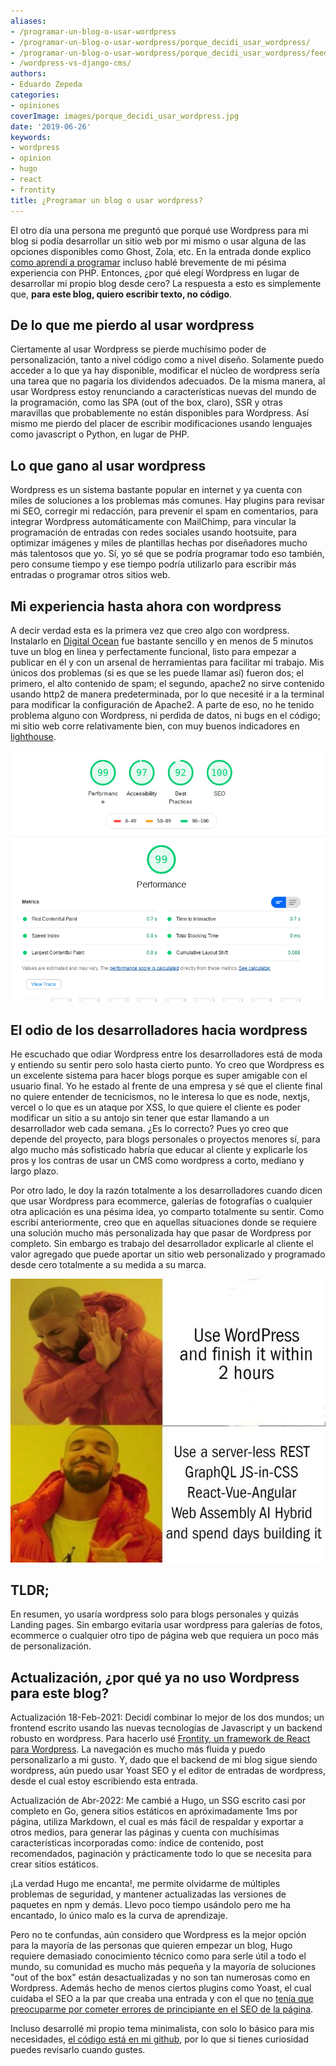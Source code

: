 ```yaml
---
aliases:
- /programar-un-blog-o-usar-wordpress
- /programar-un-blog-o-usar-wordpress/porque_decidi_usar_wordpress/
- /programar-un-blog-o-usar-wordpress/porque_decidi_usar_wordpress/feed/
- /wordpress-vs-django-cms/
authors:
- Eduardo Zepeda
categories:
- opiniones
coverImage: images/porque_decidi_usar_wordpress.jpg
date: '2019-06-26'
keywords:
- wordpress
- opinion
- hugo
- react
- frontity
title: ¿Programar un blog o usar wordpress?
---
```


El otro día una persona me preguntó que porqué use Wordpress para mi blog si podía desarrollar un sitio web por mi mismo o usar alguna de las opciones disponibles como Ghost, Zola, etc. En la entrada donde explico [como aprendí a programar](/es/hello-world-como-aprendi-a-programar/) incluso hablé brevemente de mi pésima experiencia con PHP. Entonces, ¿por qué elegí Wordpress en lugar de desarrollar mi propio blog desde cero? La respuesta a esto es simplemente que, **para este blog, quiero escribir texto, no código**. 

## De lo que me pierdo al usar wordpress

Ciertamente al usar Wordpress se pierde muchísimo poder de personalización, tanto a nivel código como a nivel diseño. Solamente puedo acceder a lo que ya hay disponible, modificar el núcleo de wordpress sería una tarea que no pagaría los dividendos adecuados. De la misma manera, al usar Wordpress estoy renunciando a características nuevas del mundo de la programación, como las SPA (out of the box, claro), SSR y otras maravillas que probablemente no están disponibles para Wordpress. Así mismo me pierdo del placer de escribir modificaciones usando lenguajes como javascript o Python, en lugar de PHP.

## Lo que gano al usar wordpress

Wordpress es un sistema bastante popular en internet y ya cuenta con miles de soluciones a los problemas más comunes. Hay plugins para revisar mi SEO, corregir mi redacción, para prevenir el spam en comentarios, para integrar Wordpress automáticamente con MailChimp, para vincular la programación de entradas con redes sociales usando hootsuite, para optimizar imágenes y miles de plantillas hechas por diseñadores mucho más talentosos que yo. Sí, yo sé que se podría programar todo eso también, pero consume tiempo y ese tiempo podría utilizarlo para escribir más entradas o programar otros sitios web.

## Mi experiencia hasta ahora con wordpress

A decir verdad esta es la primera vez que creo algo con wordpress. Instalarlo en [Digital Ocean](/es/digital-ocean-analisis-y-mi-experiencia-como-usuario/) fue bastante sencillo y en menos de 5 minutos tuve un blog en linea y perfectamente funcional, listo para empezar a publicar en él y con un arsenal de herramientas para facilitar mi trabajo. Mis únicos dos problemas (si es que se les puede llamar así) fueron dos; el primero, el alto contenido de spam; el segundo, apache2 no sirve contenido usando http2 de manera predeterminada, por lo que necesité ir a la terminal para modificar la configuración de Apache2. A parte de eso, no he tenido problema alguno con Wordpress, ni perdida de datos, ni bugs en el código; mi sitio web corre relativamente bien, con muy buenos indicadores en [lighthouse](https://web.dev).

![Web core vitals de coffee bytes](images/web_core_vitals_de_mi_blog.png)

## El odio de los desarrolladores hacia wordpress

He escuchado que odiar Wordpress entre los desarrolladores está de moda y entiendo su sentir pero solo hasta cierto punto. Yo creo que Wordpress es un excelente sistema para hacer blogs porque es super amigable con el usuario final. Yo he estado al frente de una empresa y sé que el cliente final no quiere entender de tecnicismos, no le interesa lo que es node, nextjs, vercel o lo que es un ataque por XSS, lo que quiere el cliente es poder modificar un sitio a su antojo sin tener que estar llamando a un desarrollador web cada semana. ¿Es lo correcto? Pues yo creo que depende del proyecto, para blogs personales o proyectos menores sí, para algo mucho más sofisticado habría que educar al cliente y explicarle los pros y los contras de usar un CMS como wordpress a corto, mediano y largo plazo.

Por otro lado, le doy la razón totalmente a los desarrolladores cuando dicen que usar Wordpress para ecommerce, galerías de fotografías o cualquier otra aplicación es una pésima idea, yo comparto totalmente su sentir. Como escribí anteriormente, creo que en aquellas situaciones donde se requiere una solución mucho más personalizada hay que pasar de Wordpress por completo. Sin embargo es trabajo del desarrollador explicarle al cliente el valor agregado que puede aportar un sitio web personalizado y programado desde cero totalmente a su medida a su marca.

![Meme de wordpress del rapero](images/wordpress-meme.jpg)

## TLDR;

En resumen, yo usaría wordpress solo para blogs personales y quizás Landing pages. Sin embargo evitaría usar wordpress para galerías de fotos, ecommerce o cualquier otro tipo de página web que requiera un poco más de personalización.

## Actualización, ¿por qué ya no uso Wordpress para este blog?

Actualización 18-Feb-2021: Decidí combinar lo mejor de los dos mundos; un frontend escrito usando las nuevas tecnologías de Javascript y un backend robusto en wordpress. Para hacerlo usé [Frontity, un framework de React para Wordpress](https://frontity.org/#?). La navegación es mucho más fluida y puedo personalizarlo a mi gusto. Y, dado que el backend de mi blog sigue siendo wordpress, aún puedo usar Yoast SEO y el editor de entradas de wordpress, desde el cual estoy escribiendo esta entrada.

Actualización de Abr-2022: Me cambié a Hugo, un SSG escrito casi por completo en Go, genera sitios estáticos en apróximadamente 1ms por página, utiliza Markdown, el cual es más fácil de respaldar y exportar a otros medios, para generar las páginas y cuenta con muchísimas características incorporadas como: índice de contenido, post recomendados, paginación y prácticamente todo lo que se necesita para crear sitios estáticos.

¡La verdad Hugo me encanta!, me permite olvidarme de múltiples problemas de seguridad, y mantener actualizadas las versiones de paquetes en npm y demás. Llevo poco tiempo usándolo pero me ha encantado, lo único malo es la curva de aprendizaje. 

Pero no te confundas, aún considero que Wordpress es la mejor opción para la mayoría de las personas que quieren empezar un blog, Hugo requiere demasiado conocimiento técnico como para serle útil a todo el mundo, su comunidad es mucho más pequeña y la mayoría de soluciones "out of the box" están desactualizadas y no son tan numerosas como en Wordpress. Además hecho de menos ciertos plugins como Yoast, el cual cuidaba el SEO a la par que creaba una entrada y con el que no [tenía que preocuparme por cometer errores de principiante en el SEO de la página](/es/mis-errores-de-optimizacion-en-el-seo-tecnico-de-mi-sitio-web/).

Incluso desarrollé mi propio tema minimalista, con solo lo básico para mis necesidades, [el código está en mi github](https://github.com/EduardoZepeda/hugo-theme-latte), por lo que si tienes curiosidad puedes revisarlo cuando gustes.